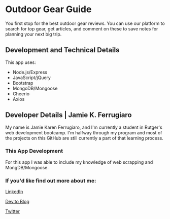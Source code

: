 # Outdoor Gear Guide
You first stop for the best outdoor gear reviews. You can use our platform to search for top gear, get articles, and comment on these to save notes for planning your next big trip.


## Development and Technical Details

This app uses:

- Node.js/Express
- JavaScript/jQuery
- Bootstrap
- MongoDB/Mongoose
- Cheerio
- Axios


## Developer Details | Jamie K. Ferrugiaro

My name is Jamie Karen Ferrugiaro, and I'm currently a student in Rutger's web development bootcamp. I'm halfway through my program and most of the projects on this GitHub are still currently a part of that learning process.

### This App Development
For this app I was able to include my knowledge of web scrapping and MongDB/Mongoose.

### If you'd like find out more about me:

[LinkedIn](https://www.linked.in/in/jamiekaren)

[Dev.to Blog](https://dev.to/jamiekaren)

[Twitter](https://www.twitter.com/missjamiekaren)

